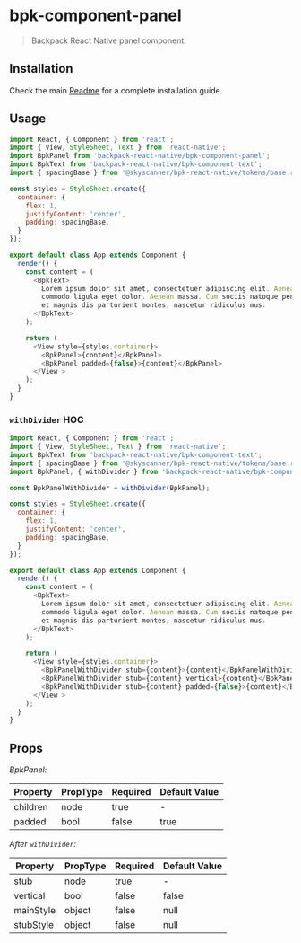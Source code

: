 # bpk-component-panel

> Backpack React Native panel component.

## Installation

Check the main [Readme](https://github.com/skyscanner/backpack-react-native#usage) for a complete installation guide.

## Usage

```js
import React, { Component } from 'react';
import { View, StyleSheet, Text } from 'react-native';
import BpkPanel from 'backpack-react-native/bpk-component-panel';
import BpkText from 'backpack-react-native/bpk-component-text';
import { spacingBase } from '@skyscanner/bpk-react-native/tokens/base.react.native';

const styles = StyleSheet.create({
  container: {
    flex: 1,
    justifyContent: 'center',
    padding: spacingBase,
  }
});

export default class App extends Component {
  render() {
    const content = (
      <BpkText>
        Lorem ipsum dolor sit amet, consectetuer adipiscing elit. Aenean
        commodo ligula eget dolor. Aenean massa. Cum sociis natoque penatibus
        et magnis dis parturient montes, nascetur ridiculus mus.
      </BpkText>
    );

    return (
      <View style={styles.container}>
        <BpkPanel>{content}</BpkPanel>
        <BpkPanel padded={false}>{content}</BpkPanel>
      </View >
    );
  }
}
```

### `withDivider` HOC

```js
import React, { Component } from 'react';
import { View, StyleSheet, Text } from 'react-native';
import BpkText from 'backpack-react-native/bpk-component-text';
import { spacingBase } from '@skyscanner/bpk-react-native/tokens/base.react.native';
import BpkPanel, { withDivider } from 'backpack-react-native/bpk-component-panel';

const BpkPanelWithDivider = withDivider(BpkPanel);

const styles = StyleSheet.create({
  container: {
    flex: 1,
    justifyContent: 'center',
    padding: spacingBase,
  }
});

export default class App extends Component {
  render() {
    const content = (
      <BpkText>
        Lorem ipsum dolor sit amet, consectetuer adipiscing elit. Aenean
        commodo ligula eget dolor. Aenean massa. Cum sociis natoque penatibus
        et magnis dis parturient montes, nascetur ridiculus mus.
      </BpkText>
    );

    return (
      <View style={styles.container}>
        <BpkPanelWithDivider stub={content}>{content}</BpkPanelWithDivider>
        <BpkPanelWithDivider stub={content} vertical>{content}</BpkPanelWithDivider>
        <BpkPanelWithDivider stub={content} padded={false}>{content}</BpkPanelWithDivider>
      </View >
    );
  }
}
```

## Props

*BpkPanel:*

| Property   | PropType  | Required | Default Value |
| ---------- | --------- | -------- | ------------- |
| children   | node      | true     | -             |
| padded     | bool      | false    | true          |

*After `withDivider`:*

| Property   | PropType  | Required | Default Value |
| ---------- | --------- | -------- | ------------- |
| stub       | node      | true     | -             |
| vertical   | bool      | false    | false         |
| mainStyle  | object    | false    | null          |
| stubStyle  | object    | false    | null          |
